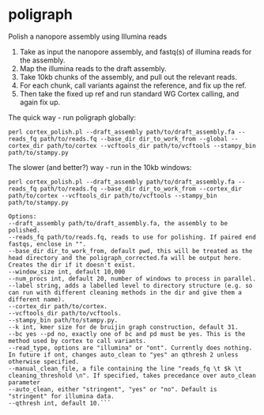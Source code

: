 # poligraph
Polish a nanopore assembly using Illumina reads

1. Take as input the nanopore assembly, and fastq(s) of illumina reads for the assembly.
2. Map the illumina reads to the draft assembly.
2. Take 10kb chunks of the assembly, and pull out the relevant reads.
3. For each chunk, call variants against the reference, and fix up the ref.
4. Then take the fixed up ref and run standard WG Cortex calling, and again fix up.

The quick way - run poligraph globally:

```perl cortex_polish.pl --draft_assembly path/to/draft_assembly.fa --reads_fq path/to/reads.fq --base_dir dir_to_work_from --global --cortex_dir path/to/cortex --vcftools_dir path/to/vcftools --stampy_bin path/to/stampy.py```

The slower (and better?) way - run in the 10kb windows:

```perl cortex_polish.pl --draft_assembly path/to/draft_assembly.fa --reads_fq path/to/reads.fq --base_dir dir_to_work_from --cortex_dir path/to/cortex --vcftools_dir path/to/vcftools --stampy_bin path/to/stampy.py```

```
Options:
--draft_assembly path/to/draft_assembly.fa, the assembly to be polished.
--reads_fq path/to/reads.fq, reads to use for polishing. If paired end fastqs, enclose in "".
--base_dir dir_to_work_from, default pwd, this will be treated as the head directory and the poligraph_corrected.fa will be output here. Creates the dir if it doesn't exist.
--window_size int, default 10,000 
--num_procs int, default 20, number of windows to process in parallel. 
--label string, adds a labelled level to directory structure (e.g. so can run with different cleaning methods in the dir and give them a different name).
--cortex_dir path/to/cortex.
--vcftools_dir path/to/vcftools.
--stampy_bin path/to/stampy.py.
--k int, kmer size for de bruijin graph construction, default 31.
--bc yes --pd no, exactly one of bc and pd must be yes. This is the method used by cortex to call variants.
--read_type, options are "illumina" or "ont". Currently does nothing. In future if ont, changes auto_clean to "yes" an qthresh 2 unless otherwise specified.
--manual_clean_file, a file containing the line "reads_fq \t $k \t cleaning_threshold \n". If specified, takes precedance over auto_clean parameter
--auto_clean, either "stringent", "yes" or "no". Default is "stringent" for illumina data.
--qthresh int, default 10.```

